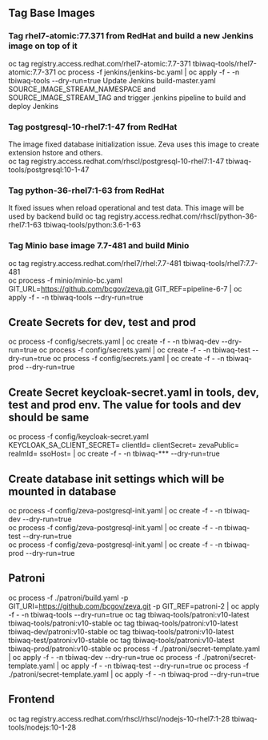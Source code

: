 ## Tag Base Images

### Tag rhel7-atomic:77.371 from RedHat and build a new Jenkins image on top of it
oc tag registry.access.redhat.com/rhel7-atomic:7.7-371 tbiwaq-tools/rhel7-atomic:7.7-371
oc process -f jenkins/jenkins-bc.yaml | oc apply -f - -n tbiwaq-tools --dry-run=true
Update Jenkins build-master.yaml SOURCE_IMAGE_STREAM_NAMESPACE and SOURCE_IMAGE_STREAM_TAG and trigger .jenkins pipeline to build and deploy Jenkins

### Tag postgresql-10-rhel7:1-47 from RedHat
The image fixed database initialization issue. Zeva uses this image to create extension hstore and others.  
oc tag registry.access.redhat.com/rhscl/postgresql-10-rhel7:1-47 tbiwaq-tools/postgresql:10-1-47

### Tag python-36-rhel7:1-63 from RedHat 
It fixed issues when reload operational and test data. This image will be used by backend build
oc tag registry.access.redhat.com/rhscl/python-36-rhel7:1-63 tbiwaq-tools/python:3.6-1-63

### Tag Minio base image 7.7-481 and build Minio
oc tag registry.access.redhat.com/rhel7/rhel:7.7-481 tbiwaq-tools/rhel7:7.7-481  
oc process -f minio/minio-bc.yaml GIT_URL=https://github.com/bcgov/zeva.git GIT_REF=pipeline-6-7 | oc apply -f - -n tbiwaq-tools --dry-run=true  

## Create Secrets for dev, test and prod
oc process -f config/secrets.yaml | oc create -f - -n tbiwaq-dev --dry-run=true
oc process -f config/secrets.yaml | oc create -f - -n tbiwaq-test --dry-run=true
oc process -f config/secrets.yaml | oc create -f - -n tbiwaq-prod --dry-run=true

## Create Secret keycloak-secret.yaml in tools, dev, test and prod env. The value for tools and dev should be same
oc process -f config/keycloak-secret.yaml KEYCLOAK_SA_CLIENT_SECRET= clientId= clientSecret= zevaPublic= realmId= ssoHost= | oc create -f - -n tbiwaq-*** --dry-run=true

## Create database init settings which will be mounted in database
oc process -f config/zeva-postgresql-init.yaml | oc create -f - -n tbiwaq-dev --dry-run=true  
oc process -f config/zeva-postgresql-init.yaml | oc create -f - -n tbiwaq-test --dry-run=true  
oc process -f config/zeva-postgresql-init.yaml | oc create -f - -n tbiwaq-prod --dry-run=true  

## Patroni
oc process -f ./patroni/build.yaml -p GIT_URI=https://github.com/bcgov/zeva.git -p GIT_REF=patroni-2  | oc apply -f - -n tbiwaq-tools --dry-run=true
oc tag tbiwaq-tools/patroni:v10-latest tbiwaq-tools/patroni:v10-stable
oc tag tbiwaq-tools/patroni:v10-latest tbiwaq-dev/patroni:v10-stable
oc tag tbiwaq-tools/patroni:v10-latest tbiwaq-test/patroni:v10-stable
oc tag tbiwaq-tools/patroni:v10-latest tbiwaq-prod/patroni:v10-stable
oc process -f ./patroni/secret-template.yaml | oc apply -f - -n tbiwaq-dev --dry-run=true
oc process -f ./patroni/secret-template.yaml | oc apply -f - -n tbiwaq-test --dry-run=true
oc process -f ./patroni/secret-template.yaml | oc apply -f - -n tbiwaq-prod --dry-run=true

## Frontend
oc tag registry.access.redhat.com/rhscl/rhscl/nodejs-10-rhel7:1-28 tbiwaq-tools/nodejs:10-1-28